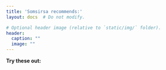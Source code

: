 ```yaml
---
title: 'Somsirsa recommends:'
layout: docs  # Do not modify.

# Optional header image (relative to `static/img/` folder).
header:
  caption: ""
  image: ""
---
```

**Try these out:**


